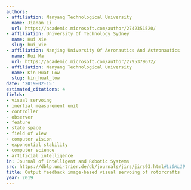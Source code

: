 ```yaml
---
authors:
- affiliation: Nanyang Technological University
  name: Jianan Li
  url: https://academic.microsoft.com/author/2742351520/
- affiliation: University Of Technology Sydney
  name: Hui Xie
  slug: hui_xie
- affiliation: Nanjing University Of Aeronautics And Astronautics
  name: Rui Ma
  url: https://academic.microsoft.com/author/2795379672/
- affiliation: Nanyang Technological University
  name: Kin Huat Low
  slug: kin_huat_low
date: '2019-02-15'
estimated_citations: 4
fields:
- visual servoing
- inertial measurement unit
- controller
- observer
- feature
- state space
- field of view
- computer vision
- exponential stability
- computer science
- artificial intelligence
in: Journal of Intelligent and Robotic Systems
src: https://dblp.uni-trier.de/db/journals/jirs/jirs93.html#Li0ML19
title: Output feedback image-based visual servoing of rotorcrafts
year: 2019
---
```

